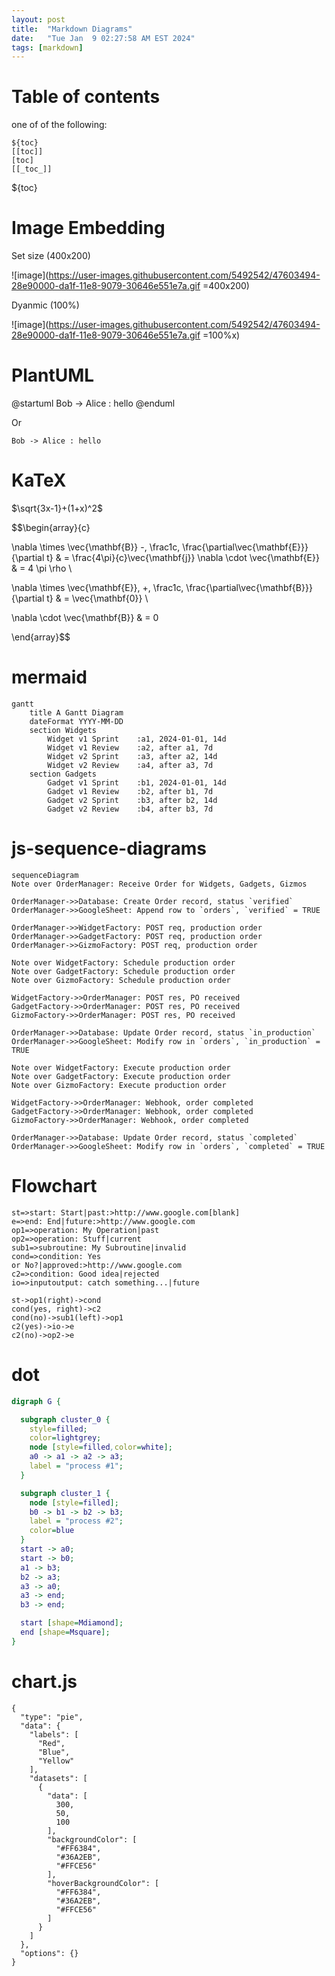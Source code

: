 ```yaml
---
layout: post
title:  "Markdown Diagrams"
date:   "Tue Jan  9 02:27:58 AM EST 2024"
tags: [markdown]
---
```


# Table of contents

one of of the following:

```
${toc}
[[toc]]
[toc]
[[_toc_]]
```
${toc}

# Image Embedding

Set size (400x200)

![image](https://user-images.githubusercontent.com/5492542/47603494-28e90000-da1f-11e8-9079-30646e551e7a.gif =400x200)

Dyanmic (100%)

![image](https://user-images.githubusercontent.com/5492542/47603494-28e90000-da1f-11e8-9079-30646e551e7a.gif =100%x)

# PlantUML

@startuml
Bob -> Alice : hello
@enduml

Or

``` plantuml
Bob -> Alice : hello
```

# KaTeX

$\sqrt{3x-1}+(1+x)^2$

$$\begin{array}{c}

\nabla \times \vec{\mathbf{B}} -\, \frac1c\, \frac{\partial\vec{\mathbf{E}}}{\partial t} &
= \frac{4\pi}{c}\vec{\mathbf{j}}    \nabla \cdot \vec{\mathbf{E}} & = 4 \pi \rho \\

\nabla \times \vec{\mathbf{E}}\, +\, \frac1c\, \frac{\partial\vec{\mathbf{B}}}{\partial t} & = \vec{\mathbf{0}} \\

\nabla \cdot \vec{\mathbf{B}} & = 0

\end{array}$$

# mermaid

``` mermaid
gantt
    title A Gantt Diagram
    dateFormat YYYY-MM-DD
    section Widgets
        Widget v1 Sprint    :a1, 2024-01-01, 14d
        Widget v1 Review    :a2, after a1, 7d
        Widget v2 Sprint    :a3, after a2, 14d
        Widget v2 Review    :a4, after a3, 7d
    section Gadgets
        Gadget v1 Sprint    :b1, 2024-01-01, 14d
        Gadget v1 Review    :b2, after b1, 7d
        Gadget v2 Sprint    :b3, after b2, 14d
        Gadget v2 Review    :b4, after b3, 7d
```

# js-sequence-diagrams

``` mermaid
sequenceDiagram
Note over OrderManager: Receive Order for Widgets, Gadgets, Gizmos

OrderManager->>Database: Create Order record, status `verified`
OrderManager->>GoogleSheet: Append row to `orders`, `verified` = TRUE

OrderManager->>WidgetFactory: POST req, production order
OrderManager->>GadgetFactory: POST req, production order
OrderManager->>GizmoFactory: POST req, production order

Note over WidgetFactory: Schedule production order
Note over GadgetFactory: Schedule production order
Note over GizmoFactory: Schedule production order

WidgetFactory->>OrderManager: POST res, PO received
GadgetFactory->>OrderManager: POST res, PO received
GizmoFactory->>OrderManager: POST res, PO received

OrderManager->>Database: Update Order record, status `in_production`
OrderManager->>GoogleSheet: Modify row in `orders`, `in_production` = TRUE

Note over WidgetFactory: Execute production order
Note over GadgetFactory: Execute production order
Note over GizmoFactory: Execute production order

WidgetFactory->>OrderManager: Webhook, order completed
GadgetFactory->>OrderManager: Webhook, order completed
GizmoFactory->>OrderManager: Webhook, order completed

OrderManager->>Database: Update Order record, status `completed`
OrderManager->>GoogleSheet: Modify row in `orders`, `completed` = TRUE
```

# Flowchart

``` flowchart
st=>start: Start|past:>http://www.google.com[blank]
e=>end: End|future:>http://www.google.com
op1=>operation: My Operation|past
op2=>operation: Stuff|current
sub1=>subroutine: My Subroutine|invalid
cond=>condition: Yes
or No?|approved:>http://www.google.com
c2=>condition: Good idea|rejected
io=>inputoutput: catch something...|future

st->op1(right)->cond
cond(yes, right)->c2
cond(no)->sub1(left)->op1
c2(yes)->io->e
c2(no)->op2->e
```

# dot

``` dot
digraph G {

  subgraph cluster_0 {
    style=filled;
    color=lightgrey;
    node [style=filled,color=white];
    a0 -> a1 -> a2 -> a3;
    label = "process #1";
  }

  subgraph cluster_1 {
    node [style=filled];
    b0 -> b1 -> b2 -> b3;
    label = "process #2";
    color=blue
  }
  start -> a0;
  start -> b0;
  a1 -> b3;
  b2 -> a3;
  a3 -> a0;
  a3 -> end;
  b3 -> end;

  start [shape=Mdiamond];
  end [shape=Msquare];
}
```
# chart.js

``` chart
{
  "type": "pie",
  "data": {
    "labels": [
      "Red",
      "Blue",
      "Yellow"
    ],
    "datasets": [
      {
        "data": [
          300,
          50,
          100
        ],
        "backgroundColor": [
          "#FF6384",
          "#36A2EB",
          "#FFCE56"
        ],
        "hoverBackgroundColor": [
          "#FF6384",
          "#36A2EB",
          "#FFCE56"
        ]
      }
    ]
  },
  "options": {}
}
```
